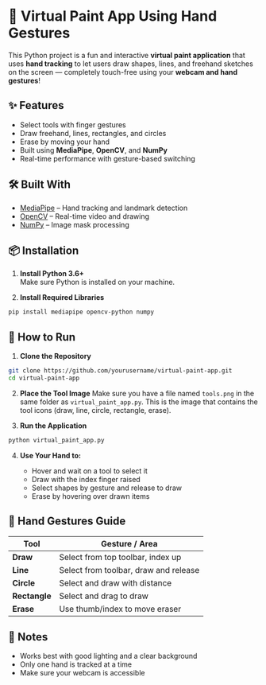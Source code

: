 

# 🎨 Virtual Paint App Using Hand Gestures

This Python project is a fun and interactive **virtual paint application** that uses **hand tracking** to let users draw shapes, lines, and freehand sketches on the screen — completely touch-free using your **webcam and hand gestures**!


## ✨ Features

- Select tools with finger gestures
- Draw freehand, lines, rectangles, and circles
- Erase by moving your hand
- Built using **MediaPipe**, **OpenCV**, and **NumPy**
- Real-time performance with gesture-based switching


## 🛠️ Built With

- [MediaPipe](https://google.github.io/mediapipe/) – Hand tracking and landmark detection
- [OpenCV](https://opencv.org/) – Real-time video and drawing
- [NumPy](https://numpy.org/) – Image mask processing



## 📦 Installation

1. **Install Python 3.6+**  
   Make sure Python is installed on your machine.

2. **Install Required Libraries**

```bash
pip install mediapipe opencv-python numpy
````



## 🚀 How to Run

1. **Clone the Repository**

```bash
git clone https://github.com/yourusername/virtual-paint-app.git
cd virtual-paint-app
```

2. **Place the Tool Image**
   Make sure you have a file named `tools.png` in the same folder as `virtual_paint_app.py`.
   This is the image that contains the tool icons (draw, line, circle, rectangle, erase).

3. **Run the Application**

```bash
python virtual_paint_app.py
```

4. **Use Your Hand to:**

   * Hover and wait on a tool to select it
   * Draw with the index finger raised
   * Select shapes by gesture and release to draw
   * Erase by hovering over drawn items



## 🎯 Hand Gestures Guide

| Tool          | Gesture / Area                        |
| ------------- | ------------------------------------- |
| **Draw**      | Select from top toolbar, index up     |
| **Line**      | Select from toolbar, draw and release |
| **Circle**    | Select and draw with distance         |
| **Rectangle** | Select and drag to draw               |
| **Erase**     | Use thumb/index to move eraser        |



## 📸 Notes

* Works best with good lighting and a clear background
* Only one hand is tracked at a time
* Make sure your webcam is accessible
